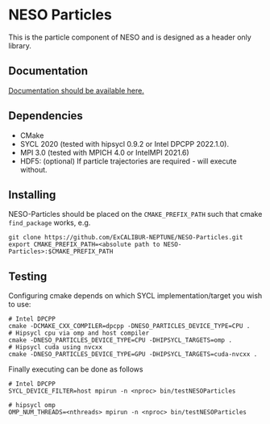# NESO Particles

This is the particle component of NESO and is designed as a header only library.

## Documentation

[Documentation should be available here.](https://excalibur-neptune.github.io/NESO-Particles/)

## Dependencies

* CMake 
* SYCL 2020 (tested with hipsycl 0.9.2 or Intel DPCPP 2022.1.0).
* MPI 3.0 (tested with MPICH 4.0 or IntelMPI 2021.6)
* HDF5: (optional) If particle trajectories are required - will execute without.

## Installing

NESO-Particles should be placed on the `CMAKE_PREFIX_PATH` such that cmake `find_package` works, e.g.

```
git clone https://github.com/ExCALIBUR-NEPTUNE/NESO-Particles.git
export CMAKE_PREFIX_PATH=<absolute path to NESO-Particles>:$CMAKE_PREFIX_PATH
```

## Testing

Configuring cmake depends on which SYCL implementation/target you wish to use:

```
# Intel DPCPP
cmake -DCMAKE_CXX_COMPILER=dpcpp -DNESO_PARTICLES_DEVICE_TYPE=CPU .
# Hipsycl cpu via omp and host compiler
cmake -DNESO_PARTICLES_DEVICE_TYPE=CPU -DHIPSYCL_TARGETS=omp . 
# Hipsycl cuda using nvcxx
cmake -DNESO_PARTICLES_DEVICE_TYPE=GPU -DHIPSYCL_TARGETS=cuda-nvcxx .
```

Finally executing can be done as follows

```
# Intel DPCPP
SYCL_DEVICE_FILTER=host mpirun -n <nproc> bin/testNESOParticles

# hipsycl omp
OMP_NUM_THREADS=<nthreads> mpirun -n <nproc> bin/testNESOParticles
```

